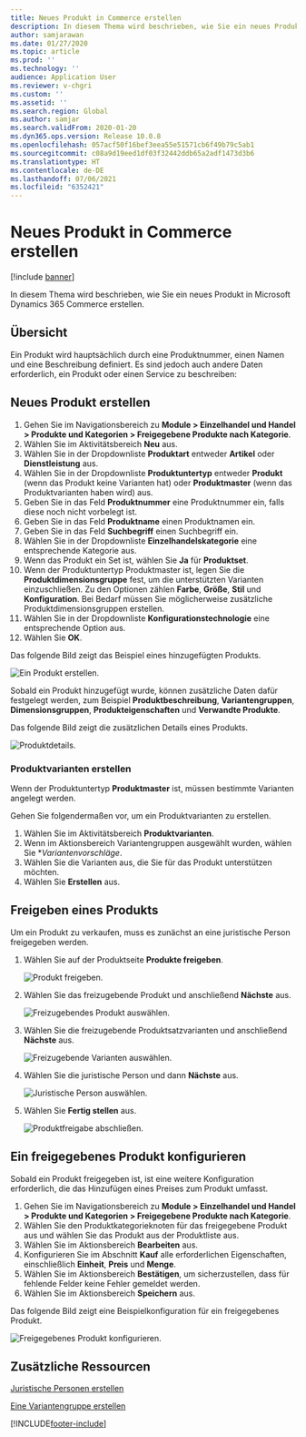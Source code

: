 ```yaml
---
title: Neues Produkt in Commerce erstellen
description: In diesem Thema wird beschrieben, wie Sie ein neues Produkt in Microsoft Dynamics 365 Commerce erstellen.
author: samjarawan
ms.date: 01/27/2020
ms.topic: article
ms.prod: ''
ms.technology: ''
audience: Application User
ms.reviewer: v-chgri
ms.custom: ''
ms.assetid: ''
ms.search.region: Global
ms.author: samjar
ms.search.validFrom: 2020-01-20
ms.dyn365.ops.version: Release 10.0.8
ms.openlocfilehash: 057acf50f16bef3eea55e51571cb6f49b79c5ab1
ms.sourcegitcommit: c08a9d19eed1df03f32442ddb65a2adf1473d3b6
ms.translationtype: HT
ms.contentlocale: de-DE
ms.lasthandoff: 07/06/2021
ms.locfileid: "6352421"
---
```

# <a name="create-a-new-product-in-commerce"></a>Neues Produkt in Commerce erstellen


[!include [banner](includes/banner.md)]

In diesem Thema wird beschrieben, wie Sie ein neues Produkt in Microsoft Dynamics 365 Commerce erstellen.

## <a name="overview"></a>Übersicht

Ein Produkt wird hauptsächlich durch eine Produktnummer, einen Namen und eine Beschreibung definiert. Es sind jedoch auch andere Daten erforderlich, ein Produkt oder einen Service zu beschreiben:

## <a name="create-a-new-product"></a>Neues Produkt erstellen

1. Gehen Sie im Navigationsbereich zu **Module \> Einzelhandel und Handel \> Produkte und Kategorien \> Freigegebene Produkte nach Kategorie**.
1. Wählen Sie im Aktivitätsbereich **Neu** aus.
1. Wählen Sie in der Dropdownliste **Produktart** entweder **Artikel** oder **Dienstleistung** aus.
1. Wählen Sie in der Dropdownliste **Produktuntertyp** entweder **Produkt** (wenn das Produkt keine Varianten hat) oder **Produktmaster** (wenn das Produktvarianten haben wird) aus.
1. Geben Sie in das Feld **Produktnummer** eine Produktnummer ein, falls diese noch nicht vorbelegt ist.
1. Geben Sie in das Feld **Produktname** einen Produktnamen ein.
1. Geben Sie in das Feld **Suchbegriff** einen Suchbegriff ein.
1. Wählen Sie in der Dropdownliste **Einzelhandelskategorie** eine entsprechende Kategorie aus.
1. Wenn das Produkt ein Set ist, wählen Sie **Ja** für **Produktset**.
1. Wenn der Produktuntertyp Produktmaster ist, legen Sie die **Produktdimensionsgruppe** fest, um die unterstützten Varianten einzuschließen. Zu den Optionen zählen **Farbe**, **Größe**, **Stil** und **Konfiguration**. Bei Bedarf müssen Sie möglicherweise zusätzliche Produktdimensionsgruppen erstellen.
1. Wählen Sie in der Dropdownliste **Konfigurationstechnologie** eine entsprechende Option aus.
1. Wählen Sie **OK**.

Das folgende Bild zeigt das Beispiel eines hinzugefügten Produkts.

![Ein Produkt erstellen.](media/create-new-product.png)

Sobald ein Produkt hinzugefügt wurde, können zusätzliche Daten dafür festgelegt werden, zum Beispiel **Produktbeschreibung**, **Variantengruppen**, **Dimensionsgruppen**, **Produkteigenschaften** und **Verwandte Produkte**.

Das folgende Bild zeigt die zusätzlichen Details eines Produkts.

![Produktdetails.](media/create-new-product-2.png)

### <a name="create-product-variants"></a>Produktvarianten erstellen

Wenn der Produktuntertyp **Produktmaster** ist, müssen bestimmte Varianten angelegt werden. 

Gehen Sie folgendermaßen vor, um ein Produktvarianten zu erstellen.

1. Wählen Sie im Aktivitätsbereich **Produktvarianten**.
1. Wenn im Aktionsbereich Variantengruppen ausgewählt wurden, wählen Sie **Variantenvorschläge*.
1. Wählen Sie die Varianten aus, die Sie für das Produkt unterstützen möchten.
1. Wählen Sie **Erstellen** aus.

## <a name="release-a-product"></a>Freigeben eines Produkts

Um ein Produkt zu verkaufen, muss es zunächst an eine juristische Person freigegeben werden.

1. Wählen Sie auf der Produktseite **Produkte freigeben**.

    ![Produkt freigeben.](media/create-new-product-3.png)

1. Wählen Sie das freizugebende Produkt und anschließend **Nächste** aus.

    ![Freizugebendes Produkt auswählen.](media/create-new-product-4.png)

1. Wählen Sie die freizugebende Produktsatzvarianten und anschließend **Nächste** aus.

    ![Freizugebende Varianten auswählen.](media/create-new-product-5.png)

1. Wählen Sie die juristische Person und dann **Nächste** aus.

    ![Juristische Person auswählen.](media/create-new-product-6.png)

1. Wählen Sie **Fertig stellen** aus.

    ![Produktfreigabe abschließen.](media/create-new-product-7.png)

## <a name="configure-a-released-product"></a>Ein freigegebenes Produkt konfigurieren

Sobald ein Produkt freigegeben ist, ist eine weitere Konfiguration erforderlich, die das Hinzufügen eines Preises zum Produkt umfasst.

1. Gehen Sie im Navigationsbereich zu **Module \> Einzelhandel und Handel \> Produkte und Kategorien \> Freigegebene Produkte nach Kategorie**.
1. Wählen Sie den Produktkategorieknoten für das freigegebene Produkt aus und wählen Sie das Produkt aus der Produktliste aus.
1. Wählen Sie im Aktionsbereich **Bearbeiten** aus.
1. Konfigurieren Sie im Abschnitt **Kauf** alle erforderlichen Eigenschaften, einschließlich **Einheit**, **Preis** und **Menge**.
1. Wählen Sie im Aktionsbereich **Bestätigen**, um sicherzustellen, dass für fehlende Felder keine Fehler gemeldet werden.
1. Wählen Sie im Aktionsbereich **Speichern** aus.

Das folgende Bild zeigt eine Beispielkonfiguration für ein freigegebenes Produkt.

![Freigegebenes Produkt konfigurieren.](media/create-new-product-8.png)

## <a name="additional-resources"></a>Zusätzliche Ressourcen

[Juristische Personen erstellen](channels-legal-entities.md)

[Eine Variantengruppe erstellen](create-variant-group.md) 


[!INCLUDE[footer-include](../includes/footer-banner.md)]
